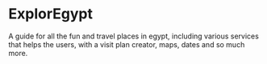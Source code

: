 # ExplorEgypt
A guide for all the fun and travel places in egypt, including various services that helps the users, with a visit plan creator, maps, dates and so much more.
